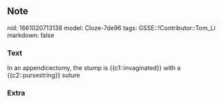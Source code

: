 ## Note
nid: 1661020713138
model: Cloze-7de96
tags: GSSE::!Contributor::Tom_Li
markdown: false

### Text
In an appendicectomy, the stump is {{c1::invaginated}} with a {{c2::pursestring}} suture

### Extra

